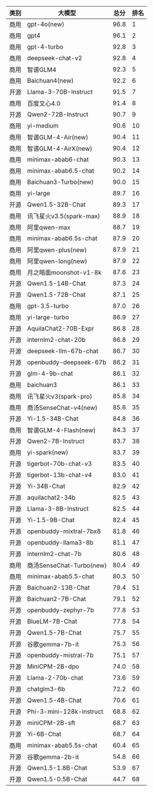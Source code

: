 
| 类别 | 大模型                         | 总分  | 排名 |
|-----|------------------------------|------|----|
|商用|gpt-4o(new)|96.8|1|
|商用|gpt4|96.1|2|
|商用|gpt-4-turbo|92.8|3|
|商用|deepseek-chat-v2|92.8|4|
|商用|智谱GLM4|92.3|5|
|商用|Baichuan4(new)|92.2|6|
|开源|Llama-3-70B-Instruct|91.5|7|
|商用|百度文心4.0|91.4|8|
|开源|Qwen2-72B-Instruct|90.7|9|
|商用|yi-medium|90.6|10|
|商用|智谱GLM-4-Air(new)|90.4|11|
|商用|智谱GLM-4-AirX(new)|90.4|12|
|商用|minimax-abab6-chat|90.3|13|
|商用|minimax-abab6.5-chat|90.2|14|
|商用|Baichuan3-Turbo(new)|90.0|15|
|商用|yi-large|89.7|16|
|开源|Qwen1.5-32B-Chat|89.3|17|
|商用|讯飞星火v3.5(spark-max)|88.9|18|
|商用|阿里qwen-max|88.7|19|
|商用|minimax-abab6.5s-chat|87.9|20|
|商用|阿里qwen-plus(new)|87.9|21|
|商用|阿里qwen-long(new)|87.9|22|
|商用|月之暗面moonshot-v1-8k|87.6|23|
|开源|Qwen1.5-14B-Chat|87.3|24|
|开源|Qwen1.5-72B-Chat|87.1|25|
|商用|gpt-3.5-turbo|87.0|26|
|商用|yi-large-turbo|86.9|27|
|开源|AquilaChat2-70B-Expr|86.8|28|
|开源|internlm2-chat-20b|86.8|29|
|开源|deepseek-llm-67b-chat|86.7|30|
|开源|openbuddy-deepseek-67b|86.2|31|
|开源|glm-4-9b-chat|86.1|32|
|商用|baichuan3|86.1|33|
|商用|讯飞星火v3(spark-pro)|85.8|34|
|商用|商汤SenseChat-v4(new)|85.6|35|
|开源|Yi-1.5-34B-Chat|84.8|36|
|商用|智谱GLM-4-Flash(new)|84.3|37|
|开源|Qwen2-7B-Instruct|83.7|38|
|商用|yi-spark(new)|83.7|39|
|开源|tigerbot-70b-chat-v3|83.5|40|
|开源|tigerbot-13b-chat-v4|83.0|41|
|开源|Yi-34B-Chat|82.9|42|
|开源|aquilachat2-34b|82.5|43|
|开源|Llama-3-8B-Instruct|82.5|44|
|开源|Yi-1.5-9B-Chat|82.4|45|
|开源|openbuddy-mixtral-7bx8|81.8|46|
|开源|openbuddy-llama3-8b|81.1|47|
|开源|internlm2-chat-7b|80.6|48|
|商用|商汤SenseChat-Turbo(new)|80.4|49|
|商用|minimax-abab5.5-chat|80.3|50|
|开源|Baichuan2-13B-Chat|79.4|51|
|开源|Baichuan2-7B-Chat|79.1|52|
|开源|openbuddy-zephyr-7b|77.8|53|
|开源|BlueLM-7B-Chat|77.8|54|
|开源|Qwen1.5-7B-Chat|75.7|55|
|开源|谷歌gemma-7b-it|75.3|56|
|开源|openbuddy-mistral-7b|75.1|57|
|开源|MiniCPM-2B-dpo|74.0|58|
|开源|Llama-2-70b-chat|73.6|59|
|开源|chatglm3-6b|72.2|60|
|开源|Qwen1.5-4B-Chat|70.6|61|
|开源|Phi-3-mini-128k-instruct|68.8|62|
|开源|miniCPM-2B-sft|68.7|63|
|开源|Yi-6B-Chat|68.7|64|
|商用|minimax-abab5.5s-chat|60.4|65|
|开源|谷歌gemma-2b-it|54.8|66|
|开源|Qwen1.5-1.8B-Chat|53.9|67|
|开源|Qwen1.5-0.5B-Chat|44.7|68|

